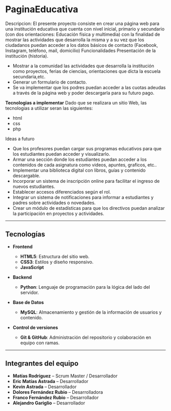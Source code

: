 # PaginaEducativa 

Descripcion: 
El presente proyecto consiste en crear una página web para una institución educativa que cuenta con nivel inicial, primario y secundario (con dos orientaciones: Educación física y multimedia) con la finalidad de mostrar las actividades que desarrolla la misma y a su vez que los ciudadanos puedan acceder a los datos básicos de contacto (Facebook, Instagram, teléfono, mail, domicilio) Funcionalidades Presentación de la institución (historia).

* Mostrar a la comunidad las actividades que desarrolla la institución como proyectos, ferias de ciencias, orientaciones que dicta la escuela secundaria,etc.
* Generar un formulario de contacto.
* Se va implementar que los podres puedan acceder a las cuotas adeudas a través de la página web y poder descargarla para su futuro pago.

**Tecnologias a implementar**
Dado que se realizara un sitio Web, las tecnologias a utilizar seran las siguientes:
* html
* css
* php

Ideas a futuro
    
* Que los profesores puedan cargar sus programas educativos para que los estudiantes puedan acceder y visualizarlo.
* Armar una sección donde los estudiantes puedan acceder a los contenidos de cada asignatura como videos, apuntes, graficos,  etc..
* Implementar una biblioteca digital con libros, guías y contenido descargable.
* Incorporar un sistema de inscripción online para facilitar el ingreso de nuevos estudiantes.
* Establecer accesos diferenciados según el rol.
* Integrar un sistema de notificaciones para informar a estudiantes y padres sobre actividades o novedades.
* Crear un módulo de estadísticas para que los directivos puedan analizar la participación en proyectos y actividades.

---
## Tecnologías

* **Frontend**
  - **HTML5**: Estructura del sitio web.
  - **CSS3**: Estilos y diseño responsivo.
  - **JavaScript** 

* **Backend**
  - **Python**: Lenguaje de programación para la lógica del lado del servidor.
  
* **Base de Datos**
  - **MySQL**: Almacenamiento y gestión de la información de usuarios y contenido.

* **Control de versiones**
  - **Git & GitHub**: Administración del repositorio y colaboración en equipo con ramas.
---

##  Integrantes del equipo

- **Matías Rodríguez** – Scrum Master / Desarrollador  
- **Eric Matías Astrada** – Desarrollador  
- **Kevin Astrada** – Desarrollador  
- **Dolores Fernández Rubio** – Desarrolladora  
- **Franco Fernández Rubio** – Desarrollador  
- **Alejandro Gariglio** – Desarrollador  


